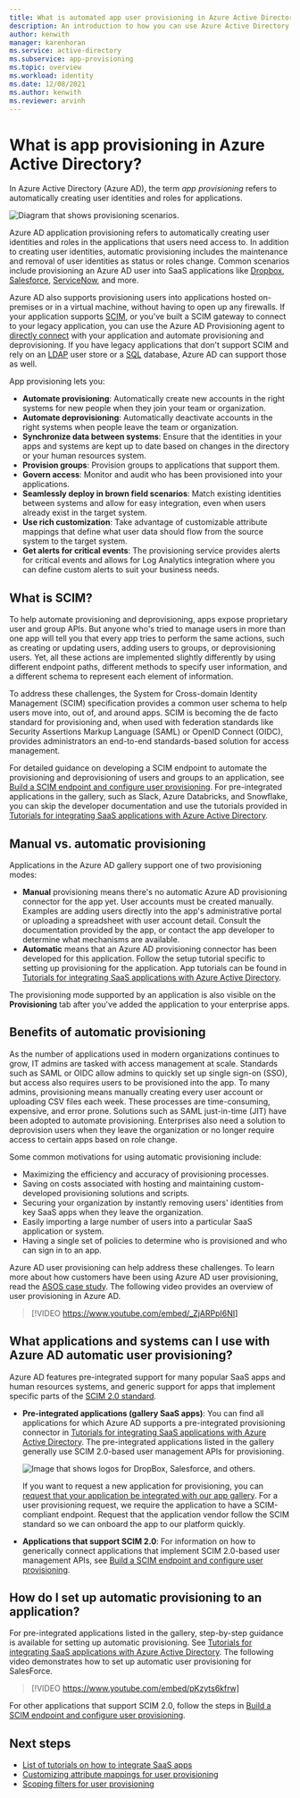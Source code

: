 ```yaml
---
title: What is automated app user provisioning in Azure Active Directory
description: An introduction to how you can use Azure Active Directory to automatically provision, de-provision, and continuously update user accounts across multiple third-party applications.
author: kenwith
manager: karenhoran
ms.service: active-directory
ms.subservice: app-provisioning
ms.topic: overview
ms.workload: identity
ms.date: 12/08/2021
ms.author: kenwith
ms.reviewer: arvinh
---
```


# What is app provisioning in Azure Active Directory?

In Azure Active Directory (Azure AD), the term *app provisioning* refers to automatically creating user identities and roles for applications.
	
![Diagram that shows provisioning scenarios.](../governance/media/what-is-provisioning/provisioning.png)

Azure AD application provisioning refers to automatically creating user identities and roles in the applications that users need access to. In addition to creating user identities, automatic provisioning includes the maintenance and removal of user identities as status or roles change. Common scenarios include provisioning an Azure AD user into SaaS applications like [Dropbox](../../active-directory/saas-apps/dropboxforbusiness-provisioning-tutorial.md), [Salesforce](../../active-directory/saas-apps/salesforce-provisioning-tutorial.md), [ServiceNow](../../active-directory/saas-apps/servicenow-provisioning-tutorial.md), and more.

Azure AD also supports provisioning users into applications hosted on-premises or in a virtual machine, without having to open up any firewalls. If your application supports [SCIM](https://aka.ms/scimoverview), or you've built a SCIM gateway to connect to your legacy application, you can use the Azure AD Provisioning agent to [directly connect](./on-premises-scim-provisioning.md) with your application and automate provisioning and deprovisioning. If you have legacy applications that don't support SCIM and rely on an [LDAP](./on-premises-ldap-connector-configure.md) user store or a [SQL](./tutorial-ecma-sql-connector.md) database, Azure AD can support those as well. 

App provisioning lets you:

- **Automate provisioning**: Automatically create new accounts in the right systems for new people when they join your team or organization.
- **Automate deprovisioning**: Automatically deactivate accounts in the right systems when people leave the team or organization.
- **Synchronize data between systems**: Ensure that the identities in your apps and systems are kept up to date based on changes in the directory or your human resources system.
- **Provision groups**: Provision groups to applications that support them.
- **Govern access**: Monitor and audit who has been provisioned into your applications.
- **Seamlessly deploy in brown field scenarios**: Match existing identities between systems and allow for easy integration, even when users already exist in the target system.
- **Use rich customization**: Take advantage of customizable attribute mappings that define what user data should flow from the source system to the target system.
- **Get alerts for critical events**: The provisioning service provides alerts for critical events and allows for Log Analytics integration where you can define custom alerts to suit your business needs.

## What is SCIM?

To help automate provisioning and deprovisioning, apps expose proprietary user and group APIs. But anyone who's tried to manage users in more than one app will tell you that every app tries to perform the same actions, such as creating or updating users, adding users to groups, or deprovisioning users. Yet, all these actions are implemented slightly differently by using different endpoint paths, different methods to specify user information, and a different schema to represent each element of information.

To address these challenges, the System for Cross-domain Identity Management (SCIM) specification provides a common user schema to help users move into, out of, and around apps. SCIM is becoming the de facto standard for provisioning and, when used with federation standards like Security Assertions Markup Language (SAML) or OpenID Connect (OIDC), provides administrators an end-to-end standards-based solution for access management.

For detailed guidance on developing a SCIM endpoint to automate the provisioning and deprovisioning of users and groups to an application, see [Build a SCIM endpoint and configure user provisioning](use-scim-to-provision-users-and-groups.md). For pre-integrated applications in the gallery, such as Slack, Azure Databricks, and Snowflake, you can skip the developer documentation and use the tutorials provided in [Tutorials for integrating SaaS applications with Azure Active Directory](../../active-directory/saas-apps/tutorial-list.md).

## Manual vs. automatic provisioning

Applications in the Azure AD gallery support one of two provisioning modes:

* **Manual** provisioning means there's no automatic Azure AD provisioning connector for the app yet. User accounts must be created manually. Examples are adding users directly into the app's administrative portal or uploading a spreadsheet with user account detail. Consult the documentation provided by the app, or contact the app developer to determine what mechanisms are available.
* **Automatic** means that an Azure AD provisioning connector has been developed for this application. Follow the setup tutorial specific to setting up provisioning for the application. App tutorials can be found in [Tutorials for integrating SaaS applications with Azure Active Directory](../../active-directory/saas-apps/tutorial-list.md).

The provisioning mode supported by an application is also visible on the **Provisioning** tab after you've added the application to your enterprise apps.

## Benefits of automatic provisioning

As the number of applications used in modern organizations continues to grow, IT admins are tasked with access management at scale. Standards such as SAML or OIDC allow admins to quickly set up single sign-on (SSO), but access also requires users to be provisioned into the app. To many admins, provisioning means manually creating every user account or uploading CSV files each week. These processes are time-consuming, expensive, and error prone. Solutions such as SAML just-in-time (JIT) have been adopted to automate provisioning. Enterprises also need a solution to deprovision users when they leave the organization or no longer require access to certain apps based on role change.

Some common motivations for using automatic provisioning include:

- Maximizing the efficiency and accuracy of provisioning processes.
- Saving on costs associated with hosting and maintaining custom-developed provisioning solutions and scripts.
- Securing your organization by instantly removing users' identities from key SaaS apps when they leave the organization.
- Easily importing a large number of users into a particular SaaS application or system.
- Having a single set of policies to determine who is provisioned and who can sign in to an app.

Azure AD user provisioning can help address these challenges. To learn more about how customers have been using Azure AD user provisioning, read the [ASOS case study](https://aka.ms/asoscasestudy). The following video provides an overview of user provisioning in Azure AD.

> [!VIDEO https://www.youtube.com/embed/_ZjARPpI6NI]

## What applications and systems can I use with Azure AD automatic user provisioning?

Azure AD features pre-integrated support for many popular SaaS apps and human resources systems, and generic support for apps that implement specific parts of the [SCIM 2.0 standard](https://techcommunity.microsoft.com/t5/Identity-Standards-Blog/Provisioning-with-SCIM-getting-started/ba-p/880010).

* **Pre-integrated applications (gallery SaaS apps)**: You can find all applications for which Azure AD supports a pre-integrated provisioning connector in [Tutorials for integrating SaaS applications with Azure Active Directory](../saas-apps/tutorial-list.md). The pre-integrated applications listed in the gallery generally use SCIM 2.0-based user management APIs for provisioning. 

   ![Image that shows logos for DropBox, Salesforce, and others.](./media/user-provisioning/gallery-app-logos.png)

   If you want to request a new application for provisioning, you can [request that your application be integrated with our app gallery](../manage-apps/v2-howto-app-gallery-listing.md). For a user provisioning request, we require the application to have a SCIM-compliant endpoint. Request that the application vendor follow the SCIM standard so we can onboard the app to our platform quickly.

* **Applications that support SCIM 2.0**: For information on how to generically connect applications that implement SCIM 2.0-based user management APIs, see [Build a SCIM endpoint and configure user provisioning](use-scim-to-provision-users-and-groups.md).

## How do I set up automatic provisioning to an application?

For pre-integrated applications listed in the gallery, step-by-step guidance is available for setting up automatic provisioning. See [Tutorials for integrating SaaS applications with Azure Active Directory](../saas-apps/tutorial-list.md). The following video demonstrates how to set up automatic user provisioning for SalesForce.

> [!VIDEO https://www.youtube.com/embed/pKzyts6kfrw]

For other applications that support SCIM 2.0, follow the steps in [Build a SCIM endpoint and configure user provisioning](use-scim-to-provision-users-and-groups.md).


## Next steps

- [List of tutorials on how to integrate SaaS apps](../saas-apps/tutorial-list.md)
- [Customizing attribute mappings for user provisioning](customize-application-attributes.md)
- [Scoping filters for user provisioning](define-conditional-rules-for-provisioning-user-accounts.md)